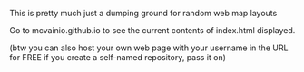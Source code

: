 
This is pretty much just a dumping ground for random web map layouts

Go to mcvainio.github.io to see the current contents of index.html displayed.

(btw you can also host your own web page with your username in the URL for FREE if you create a self-named repository, pass it on)
